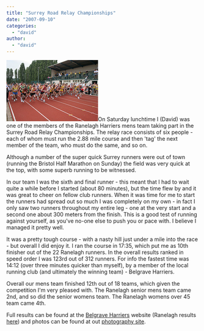 ```yaml
---
title: "Surrey Road Relay Championships"
date: "2007-09-10"
categories: 
  - "david"
author:
  - "david"
---
```


[![2007-09-08-surrey_road_relays.jpg](/images/2007/2007-09-08-surrey_road_relays.jpg)](http://rowephoto.co.uk/photos/72157601923770957/)On Saturday lunchtime I (David) was one of the members of the Ranelagh Harriers mens team taking part in the Surrey Road Relay Championships. The relay race consists of six people - each of whom must run the 2.88 mile course and then 'tag' the next member of the team, who must do the same, and so on.

Although a number of the super quick Surrey runners were out of town (running the Bristol Half Marathon on Sunday) the field was very quick at the top, with some superb running to be witnessed.

In our team I was the sixth and final runner - this meant that I had to wait quite a while before I started (about 80 minutes), but the time flew by and it was great to cheer on fellow club runners. When it was time for me to start the runners had spread out so much I was completely on my own - in fact I only saw two runners throughout my entire leg - one at the very start and a second one about 300 meters from the finish. This is a good test of running against yourself, as you've no-one else to push you or pace with. I believe I managed it pretty well.

It was a pretty tough course - with a nasty hill just under a mile into the race - but overall I did enjoy it. I ran the course in 17:35, which put me as 10th finisher out of the 22 Ranelagh runners. In the overall results ranked in speed order I was 123rd out of 312 runners. For info the fastest time was 14:12 (over three minutes quicker than myself), by a member of the local running club (and ultimately the winning team) - Belgrave Harriers.

Overall our mens team finished 12th out of 18 teams, which given the competition I'm very pleased with. The Ranelagh senior mens team came 2nd, and so did the senior womens team. The Ranelagh womens over 45 team came 4th.

Full results can be found at the [Belgrave Harriers](http://www.belgraveharriers.com/general/SurreyRR2007.htm) website (Ranelagh results [here](http://www.ranelagh-harriers.com/results/070908m.html)) and photos can be found at out [photography site](http://rowephoto.co.uk/photos/72157601923770957/).
